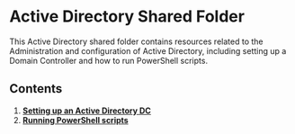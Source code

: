 # Active Directory Shared Folder

This Active Directory shared folder contains resources related to the Administration and configuration of Active Directory, including setting up a Domain Controller and how to run PowerShell scripts.

## Contents

1. [**Setting up an Active Directory DC**](Setting_up_an_Active_Directory_DC/README.md)
2. [**Running PowerShell scripts**](Running_PowerShell_Scripts/README.md)

